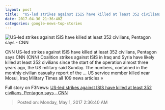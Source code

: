 ```yaml
---
layout: post
title:  "US-led strikes against ISIS have killed at least 352 civilians, Pentagon says - CNN"
date: 2017-04-30 21:36:40Z
categories: google-news-top-stories
---
```


![US-led strikes against ISIS have killed at least 352 civilians, Pentagon says - CNN](http://i2.cdn.cnn.com/cnnnext/dam/assets/170326151101-mosul-dead-2-super-tease.jpg)

CNN US-led strikes against ISIS have killed at least 352 civilians, Pentagon says CNN (CNN) Coalition strikes against ISIS in Iraq and Syria have likely killed at least 352 civilians since the start of the operation almost three years ago, the US military said Sunday. The numbers, contained in the monthly civilian casualty report of the ... US service member killed near Mosul, Iraq Military Times all 109 news articles »


Full story on F3News: [US-led strikes against ISIS have killed at least 352 civilians, Pentagon says - CNN](http://www.f3nws.com/n/tbbzyF)

> Posted on: Monday, May 1, 2017 2:36:40 AM

